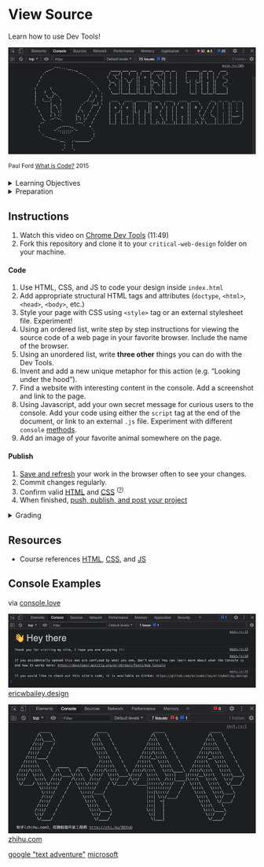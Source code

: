 
# View Source

Learn how to use Dev Tools!

![view source](assets/img/console-what-is-code.png)

<sup>Paul Ford <a href="https://www.bloomberg.com/graphics/2015-paul-ford-what-is-code/">What is Code?</a> 2015</sup>



<details>
<summary>Learning Objectives</summary>

Students who complete this assignment will be able to:

- Recall the main structural tags required for HTML documents  
- Describe how to access and use Chrome Dev Tools for web development
- Compare reasons for using `<style>`, `<link>`, and `<script>` tags
- Code a web page using HTML, CSS, and Javascript

</details>

<details>
<summary>Preparation</summary>

Complete the following to prepare for this assignment. See [Resources](#resources) for additional information as needed.

- [Codecademy: HTML 1-2 Document Standards](https://www.codecademy.com/learn/learn-html) (1-14)
- [Codecademy: HTML 2-1 Tables](https://www.codecademy.com/learn/learn-html) (1-13)
- [Codecademy: HTML 4-1 Semantic HTML](https://www.codecademy.com/learn/learn-html) (1-9)
- [Codecademy: CSS 1-1 Setup and Selectors](https://www.codecademy.com/learn/learn-css) (1-17)
- [Codecademy: CSS 1-2 Visual Rules](https://www.codecademy.com/learn/learn-css) (1-10)
- Quiz 1 - Intro to HTML

</details>



## Instructions

1. Watch this video on [Chrome Dev Tools](https://www.youtube.com/watch?v=25R1Jl5P7Mw) (11:49)
1. Fork this repository and clone it to your `critical-web-design` folder on your machine.

#### Code

1. Use HTML, CSS, and JS to code your design inside `index.html`
1. Add appropriate structural HTML tags and attributes (`doctype`, `<html>`, `<head>`, `<body>`, etc.)
1. Style your page with CSS using `<style>` tag or an external stylesheet file. Experiment!
1. Using an ordered list, write step by step instructions for viewing the source code of a web page in your favorite browser. Include the name of the browser.
1. Using an unordered list, write **three other** things you can do with the Dev Tools.
1. Invent and add a new unique metaphor for this action (e.g. “Looking under the hood”).
1. Find a website with interesting content in the console. Add a screenshot and link to the page.
1. Using Javascript, add your own secret message for curious users to the console. Add your code using either the `script` tag at the end of the document, or link to an external `.js` file. Experiment with different `console` [ methods](https://developer.mozilla.org/en-US/docs/Web/API/console).
1. Add an image of your favorite animal somewhere on the page.

#### Publish

1. [Save and refresh](https://github.com/omundy/learn-computing/blob/main/topics-keyboard-shortcuts.md#web-development-edit-save-refresh-loop) your work in the browser often to see your changes.
1. Commit changes regularly.
1. Confirm valid [HTML](https://validator.w3.org/) and [CSS](https://jigsaw.w3.org/css-validator/) <sup>([?](https://github.com/omundy/dig245-critical-web-design/blob/main/reference-sheets/css.md#css-validation))</sup>
1. When finished, [push, publish, and post your project](https://docs.google.com/document/d/17U_zmzM_eML_qkG0PaOdDRcEk3YEmbiQ1TyNnbAM08k/edit#bookmark=id.8jryplv1i8a)




<!--  
Explain how your metaphor communicates the act of looking at source code
1. Does it still communicate your experience of being able to look “under the hood” after you now have learned to code?
1. Why is it important to be able to look at the source code of a web page when you are making web pages?
1. Did you look at source code to make something this semester? Write about it.
1. Why is it important to see how things you consume are constructed? What are the larger sociological arguments for transparency? Think about ingredients in the food you eat or chemicals from a factory or how laws are made for example. -->



<details>
<summary>Grading</summary>

Points | Description
---: | ---
4 | Correct information provided
4 | Instructions followed
4 | Degree to which the metaphor was thoughtful and relevant
4 | Project is online, accessible, and linked from Moodle by the deadline
4 | Valid HTML and CSS
5% | Bonus! Add a table with your weekly dream schedule (what you will do when the robots take over)
20 | Total possible

</details>






## Resources

- Course references [HTML](https://github.com/omundy/dig245-critical-web-design/blob/main/reference-sheets/html.md), [CSS](https://github.com/omundy/dig245-critical-web-design/blob/main/reference-sheets/css.md), and [JS](https://github.com/omundy/dig245-critical-web-design/blob/main/reference-sheets/javascript.md)





## Console Examples

via [console.love](https://www.console.love/)

![view source](assets/img/console-ericwbailey.design.png)
[ericwbailey.design](https://ericwbailey.design/)

![view source](assets/img/console-zhi.hu.png)
[zhihu.com](https://www.zhihu.com/)

[google "text adventure"](https://www.google.com/search?q=text+adventure)
[microsoft](https://microsoft.github.io/join-dev-design/)
